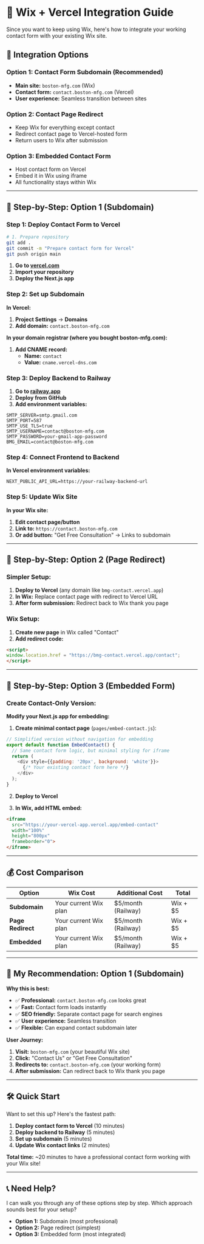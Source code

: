 # 🔗 Wix + Vercel Integration Guide

Since you want to keep using Wix, here's how to integrate your working contact form with your existing Wix site.

## 🎯 Integration Options

### **Option 1: Contact Form Subdomain (Recommended)**
- **Main site:** `boston-mfg.com` (Wix)
- **Contact form:** `contact.boston-mfg.com` (Vercel)
- **User experience:** Seamless transition between sites

### **Option 2: Contact Page Redirect**
- Keep Wix for everything except contact
- Redirect contact page to Vercel-hosted form
- Return users to Wix after submission

### **Option 3: Embedded Contact Form**
- Host contact form on Vercel
- Embed it in Wix using iframe
- All functionality stays within Wix

---

## 🚀 **Step-by-Step: Option 1 (Subdomain)**

### **Step 1: Deploy Contact Form to Vercel**

```bash
# 1. Prepare repository
git add .
git commit -m "Prepare contact form for Vercel"
git push origin main
```

1. **Go to [vercel.com](https://vercel.com)**
2. **Import your repository**
3. **Deploy the Next.js app**

### **Step 2: Set up Subdomain**

**In Vercel:**
1. **Project Settings** → **Domains**
2. **Add domain:** `contact.boston-mfg.com`

**In your domain registrar (where you bought boston-mfg.com):**
1. **Add CNAME record:**
   - **Name:** `contact`
   - **Value:** `cname.vercel-dns.com`

### **Step 3: Deploy Backend to Railway**

1. **Go to [railway.app](https://railway.app)**
2. **Deploy from GitHub**
3. **Add environment variables:**
```
SMTP_SERVER=smtp.gmail.com
SMTP_PORT=587
SMTP_USE_TLS=true
SMTP_USERNAME=contact@boston-mfg.com
SMTP_PASSWORD=your-gmail-app-password
BMG_EMAIL=contact@boston-mfg.com
```

### **Step 4: Connect Frontend to Backend**

**In Vercel environment variables:**
```
NEXT_PUBLIC_API_URL=https://your-railway-backend-url
```

### **Step 5: Update Wix Site**

**In your Wix site:**
1. **Edit contact page/button**
2. **Link to:** `https://contact.boston-mfg.com`
3. **Or add button:** "Get Free Consultation" → Links to subdomain

---

## 🚀 **Step-by-Step: Option 2 (Page Redirect)**

### **Simpler Setup:**
1. **Deploy to Vercel** (any domain like `bmg-contact.vercel.app`)
2. **In Wix:** Replace contact page with redirect to Vercel URL
3. **After form submission:** Redirect back to Wix thank you page

### **Wix Setup:**
1. **Create new page** in Wix called "Contact"
2. **Add redirect code:**
```html
<script>
window.location.href = "https://bmg-contact.vercel.app/contact";
</script>
```

---

## 🚀 **Step-by-Step: Option 3 (Embedded Form)**

### **Create Contact-Only Version:**

**Modify your Next.js app for embedding:**

1. **Create minimal contact page** (`pages/embed-contact.js`):
```javascript
// Simplified version without navigation for embedding
export default function EmbedContact() {
  // Same contact form logic, but minimal styling for iframe
  return (
    <div style={{padding: '20px', background: 'white'}}>
      {/* Your existing contact form here */}
    </div>
  );
}
```

2. **Deploy to Vercel**

3. **In Wix, add HTML embed:**
```html
<iframe 
  src="https://your-vercel-app.vercel.app/embed-contact" 
  width="100%" 
  height="800px" 
  frameborder="0">
</iframe>
```

---

## 💰 **Cost Comparison**

| Option | Wix Cost | Additional Cost | Total |
|--------|----------|----------------|-------|
| **Subdomain** | Your current Wix plan | $5/month (Railway) | Wix + $5 |
| **Page Redirect** | Your current Wix plan | $5/month (Railway) | Wix + $5 |
| **Embedded** | Your current Wix plan | $5/month (Railway) | Wix + $5 |

---

## 🎯 **My Recommendation: Option 1 (Subdomain)**

**Why this is best:**
- ✅ **Professional:** `contact.boston-mfg.com` looks great
- ✅ **Fast:** Contact form loads instantly
- ✅ **SEO friendly:** Separate contact page for search engines
- ✅ **User experience:** Seamless transition
- ✅ **Flexible:** Can expand contact subdomain later

**User Journey:**
1. **Visit:** `boston-mfg.com` (your beautiful Wix site)
2. **Click:** "Contact Us" or "Get Free Consultation"
3. **Redirects to:** `contact.boston-mfg.com` (your working form)
4. **After submission:** Can redirect back to Wix thank you page

---

## 🛠️ **Quick Start**

Want to set this up? Here's the fastest path:

1. **Deploy contact form to Vercel** (10 minutes)
2. **Deploy backend to Railway** (5 minutes)
3. **Set up subdomain** (5 minutes)
4. **Update Wix contact links** (2 minutes)

**Total time:** ~20 minutes to have a professional contact form working with your Wix site!

---

## 📞 **Need Help?**

I can walk you through any of these options step by step. Which approach sounds best for your setup?

- **Option 1:** Subdomain (most professional)
- **Option 2:** Page redirect (simplest)
- **Option 3:** Embedded form (most integrated)


